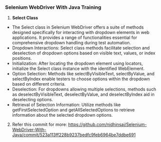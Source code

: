 ### Selenium WebDriver With Java Training

1. **Select Class**
  * The Select class in Selenium WebDriver offers a suite of methods designed specifically for interacting with dropdown elements in web applications. It provides a range of functionalities essential for comprehensive dropdown handling during test automation. 
  * Dropdown Interactions: Select class methods facilitate selection and deselection of dropdown options based on visible text, values, or index positions. 
  * Initialization: After locating the dropdown element using locators, initialize the Select class instance with the identified WebElement. 
  * Option Selection: Methods like selectByVisibleText, selectByValue, and selectByIndex enable testers to choose options within the dropdown based on different criteria. 
  * Deselection: For dropdowns allowing multiple selections, methods such as deselectByVisibleText, deselectByValue, and deselectByIndex aid in deselecting options. 
  * Retrieval of Selection Information: Utilize methods like getFirstSelectedOption and getAllSelectedOptions to retrieve information about the selected dropdown options.
2. Refer this commit for more: https://github.com/nidhinsai/Selenium-WebDriver-With-Java/commit/523a113ff228b9237bedfc9feb6964be7ddbe691
 
